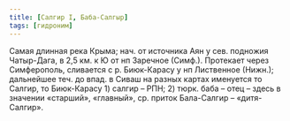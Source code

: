 ```yaml
---
title: [Салгир I, Баба-Салгыр]
tags: [гидроним]
---
```


Самая длинная река Крыма; нач. от источника Аян у сев. подножия Чатыр-Дага, в
2,5 км. к Ю от нп Заречное (Симф.). Протекает через Симферополь, сливается с р.
Биюк-Карасу у нп Лиственное (Нижн.); дальнейшее теч. до впад. в Сиваш на разных
картах именуется то Салгир, то Биюк-Карасу 1) салгир – РПН; 2) тюрк. баба – отец
– здесь в значении «старший», «главный», ср. приток Бала-Салгир – «дитя-Салгир».
